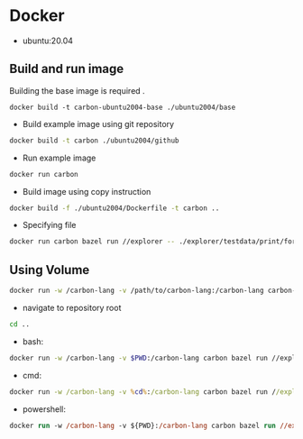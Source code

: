 # Docker

<!--
Part of the Carbon Language project, under the Apache License v2.0 with LLVM
Exceptions. See /LICENSE for license information.
SPDX-License-Identifier: Apache-2.0 WITH LLVM-exception
-->

- ubuntu:20.04

## Build and run image
Building the base image is required .
```
docker build -t carbon-ubuntu2004-base ./ubuntu2004/base
```
- Build example image using git repository
```bash
docker build -t carbon ./ubuntu2004/github
```
- Run example image
```bash
docker run carbon
```
- Build image using copy instruction
```bash
docker build -f ./ubuntu2004/Dockerfile -t carbon ..
```
- Specifying file
```bash
docker run carbon bazel run //explorer -- ./explorer/testdata/print/format_only.carbon
```

## Using Volume

```bash
docker run -w /carbon-lang -v /path/to/carbon-lang:/carbon-lang carbon-ubuntu2004-base bazel run //explorer -- ./explorer/testdata/print/format_only.carbon
```
-   navigate to repository root
```bash
cd ..
```
-   bash:
```bash
docker run -w /carbon-lang -v $PWD:/carbon-lang carbon bazel run //explorer -- ./explorer/testdata/print/format_only.carbon
```
-   cmd: 
```cmd
docker run -w /carbon-lang -v %cd%:/carbon-lang carbon bazel run //explorer -- ./explorer/testdata/print/format_only.carbon
```
-   powershell: 
```ps
docker run -w /carbon-lang -v ${PWD}:/carbon-lang carbon bazel run //explorer -- ./explorer/testdata/print/format_only.carbon
```
